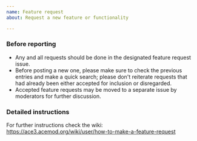 ```yaml
---
name: Feature request
about: Request a new feature or functionality

---
```


### Before reporting

- Any and all requests should be done in the designated feature request issue.
- Before posting a new one, please make sure to check the previous entries and make a quick search; please don't reiterate requests that had already been either accepted for inclusion or disregarded.
- Accepted feature requests may be moved to a separate issue by moderators for further discussion.

### Detailed instructions

For further instructions check the wiki:
https://ace3.acemod.org/wiki/user/how-to-make-a-feature-request

